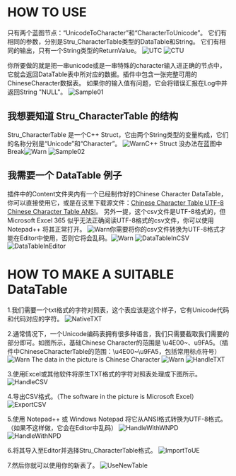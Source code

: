 # HOW TO USE
只有两个蓝图节点：“UnicodeToCharacter”和“CharacterToUnicode”。
它们有相同的参数，分别是Stru_CharacterTable类型的DataTable和String。
它们有相同的输出，只有一个String类型的ReturnValue。
![UTC](Resource/UnicodeToCharacter.png)
![CTU](Resource/CharacterToUnicode.png)

你所要做的就是把一串unicode或是一串特殊的character输入进正确的节点中，它就会返回DataTable表中所对应的数据。插件中包含一张完整可用的ChineseCharacter数据表。
如果你的输入值有问题，它会将错误汇报在Log中并返回String "NULL"。
![Sample01](Resource/Sample01.png)

## 我想要知道 Stru_CharacterTable 的结构
Stru_CharacterTable 是一个C++ Struct，它由两个String类型的变量构成，它们的名称分别是“Unicode”和“Character”。
![Warn](Resource/Warn.png)C++ Struct 没办法在蓝图中Break![Warn](Resource/Warn.png)
![Sample02](Resource/Sample_Stru.png)

## 我需要一个 DataTable 例子
插件中的Content文件夹内有一个已经制作好的Chinese Character DataTable，你可以直接使用它，或是在这里下载源文件：[Chinese Character Table UTF-8](Resource/ChineseCharacterTable_UTF8.csv) [Chinese Character Table ANSI](Resource/ChineseCharacterTable_ANSI.csv)。
另外一提，这个csv文件是UTF-8格式的，但 Microsoft Excel 365 似乎无法正确阅读UTF-8格式的csv文件，你可以使用 Notepad++ 将其正常打开。
![Warn](Resource/Warn.png)你需要将你的csv文件转换为UTF-8格式才能在Editor中使用，否则它将会乱码。![Warn](Resource/Warn.png)
![DataTableInCSV](Resource/Sample_DataTable_CSV.png)
![DataTableInEditor](Resource/Sample_DataTable.png)

# HOW TO MAKE A SUITABLE DataTable
1.我们需要一个txt格式的字符对照表，这个表应该是这个样子，它有Unicode代码和代码对应的字符。
![NativeTXT](Resource/NativeTXT.png)

2.通常情况下，一个Unicode编码表拥有很多种语言，我们只需要截取我们需要的部分即可。如图所示，基础Chinese Character的范围是 \u4E00~、u9FA5。（插件中ChineseCharacterTable的范围：\u4E00~\u9FA5，包括常用标点符号）
![Warn](Resource/Warn.png) The data in the picture is Chinese Character ![Warn](Resource/Warn.png)
![HandleTXT](Resource/HandleTXT.png)

3.使用Excel或其他软件将原生TXT格式的字符对照表处理成下图所示。
![HandleCSV](Resource/HandleCSV.png)

4.导出CSV格式。（The software in the picture is Microsoft Excel）
![ExportCSV](Resource/ExportCSV.png)

5.使用 Notepad++ 或 Windows Notepad 将它从ANSI格式转换为UTF-8格式。（如果不这样做，它会在Editor中乱码）
![HandleWithWNPD](Resource/HandleWithWNPD.png)
![HandleWithNPD](Resource/HandleWithNPD.png)

6.将其导入至Editor并选择Stru_CharacterTable格式。
![ImportToUE](Resource/ImportToUE.png)

7.然后你就可以使用你的新表了。
![UseNewTable](Resource/UseNewTable.png)
